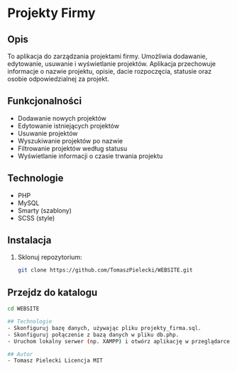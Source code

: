 # Projekty Firmy

## Opis
To aplikacja do zarządzania projektami firmy. Umożliwia dodawanie, edytowanie, usuwanie i wyświetlanie projektów. Aplikacja przechowuje informacje o nazwie projektu, opisie, dacie rozpoczęcia, statusie oraz osobie odpowiedzialnej za projekt.

## Funkcjonalności
- Dodawanie nowych projektów
- Edytowanie istniejących projektów
- Usuwanie projektów
- Wyszukiwanie projektów po nazwie
- Filtrowanie projektów według statusu
- Wyświetlanie informacji o czasie trwania projektu

## Technologie
- PHP
- MySQL
- Smarty (szablony)
- SCSS (style)

## Instalacja
1. Sklonuj repozytorium:
   ```bash
   git clone https://github.com/TomaszPielecki/WEBSITE.git

## Przejdz do katalogu
   ```bash
   cd WEBSITE

## Technologie
- Skonfiguruj bazę danych, używając pliku projekty_firma.sql.
- Skonfiguruj połączenie z bazą danych w pliku db.php.
- Uruchom lokalny serwer (np. XAMPP) i otwórz aplikację w przeglądarce.

## Autor
- Tomasz Pielecki Licencja MIT


